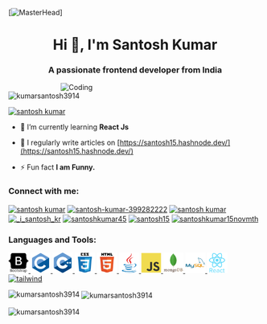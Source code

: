 [![MasterHead](https://assets.goodfirms.co/blog/web-design-challenges.jpg)]
<h1 align="center">Hi 👋, I'm Santosh Kumar</h1>
<h3 align="center">A passionate frontend developer from India</h3>
<img align="right" alt="Coding" width="400" src="https://cdn.dribbble.com/users/1162077/screenshots/3848914/programmer.gif">

<p align="left"> <img src="https://komarev.com/ghpvc/?username=kumarsantosh3914&label=Profile%20views&color=0e75b6&style=flat" alt="kumarsantosh3914" /> </p>

<p align="left"> <a href="https://twitter.com/santosh kumar" target="blank"><img src="https://img.shields.io/twitter/follow/santosh kumar?logo=twitter&style=for-the-badge" alt="santosh kumar" /></a> </p>

- 🌱 I’m currently learning **React Js**

- 📝 I regularly write articles on [https://santosh15.hashnode.dev/](https://santosh15.hashnode.dev/)

- ⚡ Fun fact **I am Funny.**

<h3 align="left">Connect with me:</h3>
<p align="left">
<a href="https://twitter.com/_i_santosh_kr" target="blank"><img align="center" src="https://raw.githubusercontent.com/rahuldkjain/github-profile-readme-generator/master/src/images/icons/Social/twitter.svg" alt="santosh kumar" height="30" width="40" /></a>
<a href="https://linkedin.com/in/santosh-kumar-399282222" target="blank"><img align="center" src="https://raw.githubusercontent.com/rahuldkjain/github-profile-readme-generator/master/src/images/icons/Social/linked-in-alt.svg" alt="santosh-kumar-399282222" height="30" width="40" /></a>
<a href="https://fb.com/santosh kumar" target="blank"><img align="center" src="https://raw.githubusercontent.com/rahuldkjain/github-profile-readme-generator/master/src/images/icons/Social/facebook.svg" alt="santosh kumar" height="30" width="40" /></a>
<a href="https://instagram.com/_i_santosh_kr" target="blank"><img align="center" src="https://raw.githubusercontent.com/rahuldkjain/github-profile-readme-generator/master/src/images/icons/Social/instagram.svg" alt="_i_santosh_kr" height="30" width="40" /></a>
<a href="https://www.codechef.com/users/santoshkumar45" target="blank"><img align="center" src="https://cdn.jsdelivr.net/npm/simple-icons@3.1.0/icons/codechef.svg" alt="santoshkumar45" height="30" width="40" /></a>
<a href="https://www.leetcode.com/santosh15" target="blank"><img align="center" src="https://raw.githubusercontent.com/rahuldkjain/github-profile-readme-generator/master/src/images/icons/Social/leet-code.svg" alt="santosh15" height="30" width="40" /></a>
<a href="https://auth.geeksforgeeks.org/user/santoshkumar15novmth" target="blank"><img align="center" src="https://raw.githubusercontent.com/rahuldkjain/github-profile-readme-generator/master/src/images/icons/Social/geeks-for-geeks.svg" alt="santoshkumar15novmth" height="30" width="40" /></a>
</p>

<h3 align="left">Languages and Tools:</h3>
<p align="left"> <a href="https://getbootstrap.com" target="_blank" rel="noreferrer"> <img src="https://raw.githubusercontent.com/devicons/devicon/master/icons/bootstrap/bootstrap-plain-wordmark.svg" alt="bootstrap" width="40" height="40"/> </a> <a href="https://www.cprogramming.com/" target="_blank" rel="noreferrer"> <img src="https://raw.githubusercontent.com/devicons/devicon/master/icons/c/c-original.svg" alt="c" width="40" height="40"/> </a> <a href="https://www.w3schools.com/cpp/" target="_blank" rel="noreferrer"> <img src="https://raw.githubusercontent.com/devicons/devicon/master/icons/cplusplus/cplusplus-original.svg" alt="cplusplus" width="40" height="40"/> </a> <a href="https://www.w3schools.com/css/" target="_blank" rel="noreferrer"> <img src="https://raw.githubusercontent.com/devicons/devicon/master/icons/css3/css3-original-wordmark.svg" alt="css3" width="40" height="40"/> </a> <a href="https://www.w3.org/html/" target="_blank" rel="noreferrer"> <img src="https://raw.githubusercontent.com/devicons/devicon/master/icons/html5/html5-original-wordmark.svg" alt="html5" width="40" height="40"/> </a> <a href="https://www.java.com" target="_blank" rel="noreferrer"> <img src="https://raw.githubusercontent.com/devicons/devicon/master/icons/java/java-original.svg" alt="java" width="40" height="40"/> </a> <a href="https://developer.mozilla.org/en-US/docs/Web/JavaScript" target="_blank" rel="noreferrer"> <img src="https://raw.githubusercontent.com/devicons/devicon/master/icons/javascript/javascript-original.svg" alt="javascript" width="40" height="40"/> </a> <a href="https://www.mongodb.com/" target="_blank" rel="noreferrer"> <img src="https://raw.githubusercontent.com/devicons/devicon/master/icons/mongodb/mongodb-original-wordmark.svg" alt="mongodb" width="40" height="40"/> </a> <a href="https://www.mysql.com/" target="_blank" rel="noreferrer"> <img src="https://raw.githubusercontent.com/devicons/devicon/master/icons/mysql/mysql-original-wordmark.svg" alt="mysql" width="40" height="40"/> </a> <a href="https://reactjs.org/" target="_blank" rel="noreferrer"> <img src="https://raw.githubusercontent.com/devicons/devicon/master/icons/react/react-original-wordmark.svg" alt="react" width="40" height="40"/> </a> <a href="https://tailwindcss.com/" target="_blank" rel="noreferrer"> <img src="https://www.vectorlogo.zone/logos/tailwindcss/tailwindcss-icon.svg" alt="tailwind" width="40" height="40"/> </a> </p>

<p><img align="left" src="https://github-readme-stats.vercel.app/api/top-langs?username=kumarsantosh3914&show_icons=true&locale=en&layout=compact" alt="kumarsantosh3914" /></p>

<p>&nbsp;<img align="center" src="https://github-readme-stats.vercel.app/api?username=kumarsantosh3914&show_icons=true&locale=en" alt="kumarsantosh3914" /></p>

<p><img align="center" src="https://github-readme-streak-stats.herokuapp.com/?user=kumarsantosh3914&" alt="kumarsantosh3914" /></p>

